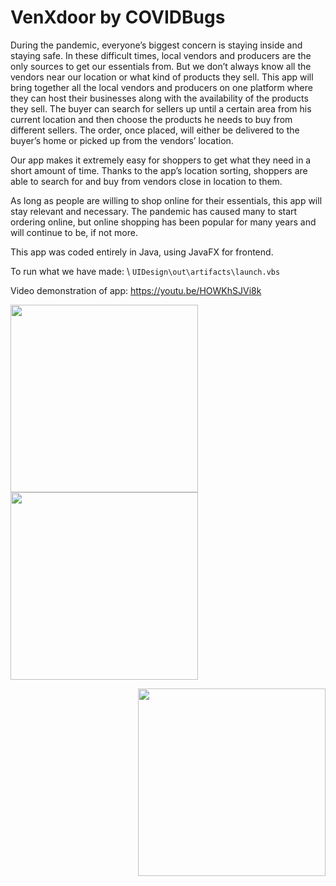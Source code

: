 # VenXdoor by COVIDBugs 

During the pandemic, everyone’s biggest concern is staying inside and staying safe. In these difficult times, local vendors and producers are the only sources to get our essentials from. But we don’t always know all the vendors near our location or what kind of products they sell. This app will bring together all the local vendors and producers on one platform where they can host their businesses along with the availability of the products they sell. The buyer can search for sellers up until a certain area from his current location and then choose the products he needs to buy from different sellers. The order, once placed, will either be delivered to the buyer’s home or picked up from the vendors’ location. 

Our app makes it extremely easy for shoppers to get what they need in a short amount of time. Thanks to the app’s location sorting, shoppers are able to search for and buy from vendors close in location to them.

As long as people are willing to shop online for their essentials, this app will stay relevant and necessary. The pandemic has caused many to start ordering online, but online shopping has been popular for many years and will continue to be, if not more. 

This app was coded entirely in Java, using JavaFX for frontend. 

To run what we have made: \\
```UIDesign\out\artifacts\launch.vbs```

Video demonstration of app: https://youtu.be/HOWKhSJVi8k




<p align="center">
<img src="app1.png" align="left" width="300">
</p>

<p align="left">
<img src="app2.png" align="center" width="300">
</p>

<p align="right">
<img src="app3.png" align="center" width="300">
</p>

